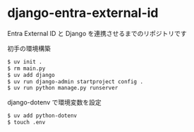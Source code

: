# django-entra-external-id
Entra External ID と Django を連携させるまでのリポジトリです

初手の環境構築
```sh
$ uv init .
$ rm main.py
$ uv add django
$ uv run django-admin startproject config .
$ uv run python manage.py runserver
```

django-dotenv で環境変数を設定
```sh
$ uv add python-dotenv
$ touch .env
```